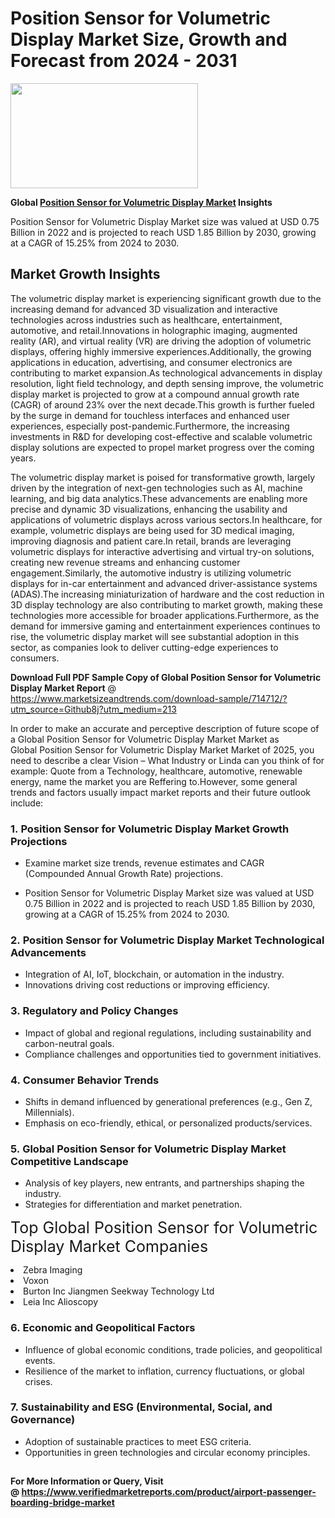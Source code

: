 <H1>Position Sensor for Volumetric Display Market Size, Growth and Forecast from 2024 - 2031</H1><img class="aligncenter size-medium wp-image-584254" src="https://thirdeyenews.in/wp-content/uploads/2024/09/Global-Market-Research-300x168.jpeg" alt="" width="300" height="168" /><p><strong>Global&nbsp;<a href="https://www.marketsizeandtrends.com/download-sample/714712/?utm_source=Github8j?utm_medium=213">Position Sensor for Volumetric Display Market</a> Insights</strong></p><p>Position Sensor for Volumetric Display Market size was valued at USD 0.75 Billion in 2022 and is projected to reach USD 1.85 Billion by 2030, growing at a CAGR of 15.25% from 2024 to 2030.</p><p><h2>Market Growth Insights</h2> <p>The volumetric display market is experiencing significant growth due to the increasing demand for advanced 3D visualization and interactive technologies across industries such as healthcare, entertainment, automotive, and retail.Innovations in holographic imaging, augmented reality (AR), and virtual reality (VR) are driving the adoption of volumetric displays, offering highly immersive experiences.Additionally, the growing applications in education, advertising, and consumer electronics are contributing to market expansion.As technological advancements in display resolution, light field technology, and depth sensing improve, the volumetric display market is projected to grow at a compound annual growth rate (CAGR) of around 23% over the next decade.This growth is further fueled by the surge in demand for touchless interfaces and enhanced user experiences, especially post-pandemic.Furthermore, the increasing investments in R&D for developing cost-effective and scalable volumetric display solutions are expected to propel market progress over the coming years.</p> <p>The volumetric display market is poised for transformative growth, largely driven by the integration of next-gen technologies such as AI, machine learning, and big data analytics.These advancements are enabling more precise and dynamic 3D visualizations, enhancing the usability and applications of volumetric displays across various sectors.In healthcare, for example, volumetric displays are being used for 3D medical imaging, improving diagnosis and patient care.In retail, brands are leveraging volumetric displays for interactive advertising and virtual try-on solutions, creating new revenue streams and enhancing customer engagement.Similarly, the automotive industry is utilizing volumetric displays for in-car entertainment and advanced driver-assistance systems (ADAS).The increasing miniaturization of hardware and the cost reduction in 3D display technology are also contributing to market growth, making these technologies more accessible for broader applications.Furthermore, as the demand for immersive gaming and entertainment experiences continues to rise, the volumetric display market will see substantial adoption in this sector, as companies look to deliver cutting-edge experiences to consumers.</p> <p><span class=""><strong>Download Full PDF Sample Copy of Global Position Sensor for Volumetric Display Market Report</strong> @ <a href="https://www.marketsizeandtrends.com/download-sample/714712/?utm_source=Github8j?utm_medium=213" target="_blank">https://www.marketsizeandtrends.com/download-sample/714712/?utm_source=Github8j?utm_medium=213</a></span></p><p>In order to make an accurate and perceptive description of future scope of a Global&nbsp;Position Sensor for Volumetric Display Market Market as Global&nbsp;Position Sensor for Volumetric Display Market Market of 2025, you need to describe a clear Vision &ndash; What Industry or Linda can you think of for example: Quote from a Technology, healthcare, automotive, renewable energy, name the market you are Reffering to.However, some general trends and factors usually impact market reports and their future outlook include:</p><h3>1.&nbsp;<strong>Position Sensor for Volumetric Display Market Growth Projections</strong></h3><ul><li>Examine market size trends, revenue estimates and CAGR (Compounded Annual Growth Rate) projections.</li><li><p>Position Sensor for Volumetric Display Market size was valued at USD 0.75 Billion in 2022 and is projected to reach USD 1.85 Billion by 2030, growing at a CAGR of 15.25% from 2024 to 2030.</p></li></ul><h3>2.&nbsp;<strong>Position Sensor for Volumetric Display Market Technological Advancements</strong></h3><ul><li>Integration of AI, IoT, blockchain, or automation in the industry.</li><li>Innovations driving cost reductions or improving efficiency.</li></ul><h3>3.&nbsp;<strong>Regulatory and Policy Changes</strong></h3><ul><li>Impact of global and regional regulations, including sustainability and carbon-neutral goals.</li><li>Compliance challenges and opportunities tied to government initiatives.</li></ul><h3>4.&nbsp;<strong>Consumer Behavior Trends</strong></h3><ul><li>Shifts in demand influenced by generational preferences (e.g., Gen Z, Millennials).</li><li>Emphasis on eco-friendly, ethical, or personalized products/services.</li></ul><h3>5.&nbsp;<strong>Global Position Sensor for Volumetric Display Market Competitive Landscape</strong></h3><ul><li>Analysis of key players, new entrants, and partnerships shaping the industry.</li><li>Strategies for differentiation and market penetration.</li></ul><p data-pm-slice="1 1 []"><span style="color: inherit; font-family: inherit; font-size: 25px;">Top Global Position Sensor for Volumetric Display Market Companies</span></p><div class="" data-test-id=""><p><li>Zebra Imaging</li><li> Voxon</li><li> Burton Inc Jiangmen Seekway Technology Ltd</li><li> Leia Inc Alioscopy</li></p></div><h3>6.&nbsp;<strong>Economic and Geopolitical Factors</strong></h3><ul><li>Influence of global economic conditions, trade policies, and geopolitical events.</li><li>Resilience of the market to inflation, currency fluctuations, or global crises.</li></ul><h3>7.&nbsp;<strong>Sustainability and ESG (Environmental, Social, and Governance)</strong></h3><ul><li>Adoption of sustainable practices to meet ESG criteria.</li><li>Opportunities in green technologies and circular economy principles.</li></ul><h2><strong style="font-size: 14px;">For More Information or Query, Visit @&nbsp;</strong><a style="background-color: #ffffff; font-size: 14px;" href="https://www.marketsizeandtrends.com/report/position-sensor-for-volumetric-display-market/" target="_blank">https://www.verifiedmarketreports.com/product/airport-passenger-boarding-bridge-market</a></h2>